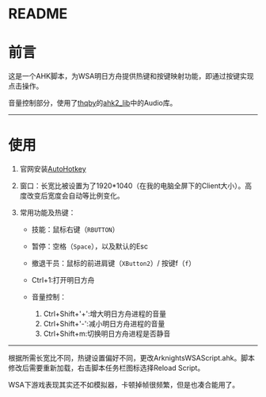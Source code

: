 # README

# 前言

这是一个AHK脚本，为WSA明日方舟提供热键和按键映射功能，即通过按键实现点击操作。


音量控制部分，使用了[thqby](https://github.com/thqby)的[ahk2_lib](https://github.com/thqby/ahk2_lib)中的Audio库。

---

# 使用

1. 官网安装[AutoHotkey](https://www.autohotkey.com/)

2. 窗口：长宽比被设置为了1920*1040（在我的电脑全屏下的Client大小）。高度改变后宽度会自动等比例变化。
3. 常用功能及热键：

    * 技能：鼠标右键（`RBUTTON`​​）
    * 暂停：空格（`Space`​​），以及默认的Esc
    * 撤退干员：鼠标的前进肩键（`XButton2`​）/ 按键f（​`f`​）
    * Ctrl+1:打开明日方舟
    * 音量控制：

      1. Ctrl+Shift+'+':增大明日方舟进程的音量
      2. Ctrl+Shift+'-':减小明日方舟进程的音量
      3. Ctrl+Shift+m:切换明日方舟进程是否静音

---

根据所需长宽比不同，热键设置偏好不同，更改ArknightsWSAScript.ahk。脚本修改后需要重新加载，右击脚本任务栏图标选择Reload Script。

WSA下游戏表现其实还不如模拟器，卡顿掉帧很频繁，但是也凑合能用了。
